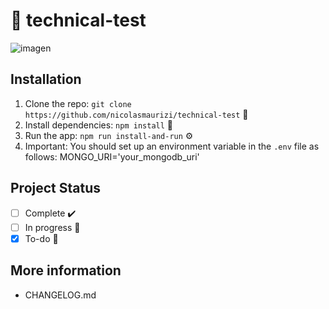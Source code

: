 # 🚀 technical-test


![imagen](https://github.com/user-attachments/assets/0f33c6b5-2d29-4bc5-a68e-0567105a4972)



## Installation
1. Clone the repo: `git clone https://github.com/nicolasmaurizi/technical-test` 📂
2. Install dependencies: `npm install` 🔧
3. Run the app: `npm run install-and-run` ⚙️
4. Important: You should set up an environment variable in the `.env` file as follows: MONGO_URI='your_mongodb_uri'

## Project Status
- [ ] Complete ✔️
- [ ] In progress 🚧
- [x] To-do 📝

## More information
- CHANGELOG.md
